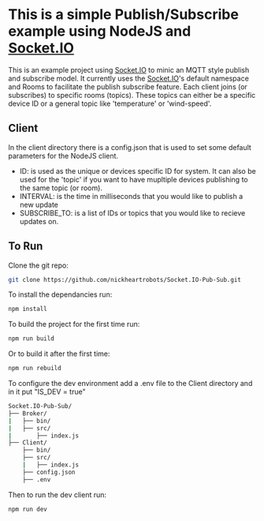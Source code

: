 # This is a simple Publish/Subscribe example using NodeJS and [Socket.IO](https://socket.io)

This is an example project using [Socket.IO](https://socket.io) to minic an MQTT style publish and subscribe model.  It currently uses the [Socket.IO](https://socket.io)'s default namespace and Rooms to facilitate the publish subscribe feature.  Each client joins (or subscribes) to specific rooms (topics).  These topics can either be a specific device ID or a general topic like 'temperature' or 'wind-speed'.

## Client
In the client directory there is a config.json that is used to set some default parameters for the NodeJS client. 

- ID: is used as the unique or devices specific ID for system.  It can also be used for the 'topic' if you want to have mupltiple devices publishing to the same topic (or room).
- INTERVAL: is the time in milliseconds that you would like to publish a new update
- SUBSCRIBE_TO: is a list of IDs or topics that you would like to recieve updates on.

## To Run
Clone the git repo:
```bash
git clone https://github.com/nickheartrobots/Socket.IO-Pub-Sub.git
```

To install the dependancies run:
```bash
npm install
```

To build the project for the first time run:
```bash
npm run build
```
Or to build it after the first time:
```bash
npm run rebuild
```

To configure the dev environment add a .env file to the Client directory and in it put "IS_DEV = true"

```bash
Socket.IO-Pub-Sub/
├── Broker/
|   ├── bin/
|   ├── src/
|       ├── index.js
├── Client/
    ├── bin/
    ├── src/
    |   ├── index.js
    ├── config.json
    ├── .env
```

Then to run the dev client run:
```bash
npm run dev
```
